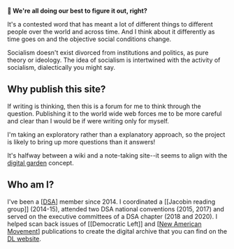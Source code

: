 <!-- <img src="attachments/foam-icon.png" width=100 align="left"> -->
**👋 We're all doing our best to figure it out, right?**

It's a contested word that has meant a lot of different things to different people over the world and across time. And I think about it differently as time goes on and the objective social conditions change. 

Socialism doesn't exist divorced from institutions and politics, as pure theory or ideology. The idea of socialism is intertwined with the activity of socialism, dialectically you might say.

## Why publish this site?

If writing is thinking, then this is a forum for me to think through the question. Publishing it to the world wide web forces me to be more careful and clear than I would be if were writing only for myself.

I'm taking an exploratory rather than a explanatory approach, so the project is likely to bring up more questions than it answers!

It's halfway between a wiki and a note-taking site--it seems to align with the [digital garden](https://maggieappleton.com/garden-history) concept.

## Who am I?

I've been a [[DSA]] member since 2014. I coordinated a [[Jacobin reading group]] (2014-15), attended two DSA national conventions (2015, 2017) and served on the executive committees of a DSA chapter (2018 and 2020). I helped scan back issues of [[Democratic Left]] and [[New American Movement]] publications to create the digital archive that you can find on the [DL website](https://democraticleft.dsausa.org/issues/page/18/).

[//begin]: # "Autogenerated link references for markdown compatibility"
[DSA]: docs/DSA.md "DSA"
[New American Movement]: <New American Movement.md> "New American Movement"
[//end]: # "Autogenerated link references"